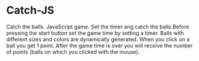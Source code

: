 # Catch-JS
Catch the balls. JavaScript game.
Set the timer ang catch the balls.Before pressing the start button set the game time by setting a timer.
Balls with different sizes and colors are dynamically generated. When you click on a ball you get 1 point. 
After the game time is over you will receive the number of points (balls on which you clicked with the mouse).
